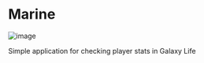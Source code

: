 # Marine

![image](https://user-images.githubusercontent.com/71133191/207418619-80626c38-f685-467a-a7d3-4d02294b639b.png)

Simple application for checking player stats in Galaxy Life


